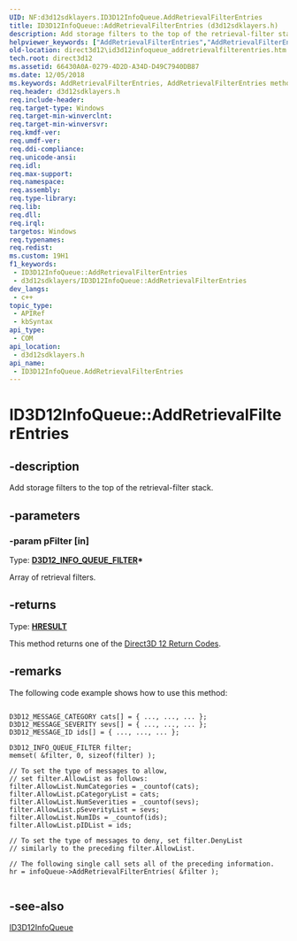 ```yaml
---
UID: NF:d3d12sdklayers.ID3D12InfoQueue.AddRetrievalFilterEntries
title: ID3D12InfoQueue::AddRetrievalFilterEntries (d3d12sdklayers.h)
description: Add storage filters to the top of the retrieval-filter stack. (ID3D12InfoQueue.AddRetrievalFilterEntries)
helpviewer_keywords: ["AddRetrievalFilterEntries","AddRetrievalFilterEntries method","AddRetrievalFilterEntries method","ID3D12InfoQueue interface","ID3D12InfoQueue interface","AddRetrievalFilterEntries method","ID3D12InfoQueue.AddRetrievalFilterEntries","ID3D12InfoQueue::AddRetrievalFilterEntries","d3d12sdklayers/ID3D12InfoQueue::AddRetrievalFilterEntries","direct3d12.id3d12infoqueue_addretrievalfilterentries"]
old-location: direct3d12\id3d12infoqueue_addretrievalfilterentries.htm
tech.root: direct3d12
ms.assetid: 66430A0A-0279-4D2D-A34D-D49C7940DB87
ms.date: 12/05/2018
ms.keywords: AddRetrievalFilterEntries, AddRetrievalFilterEntries method, AddRetrievalFilterEntries method,ID3D12InfoQueue interface, ID3D12InfoQueue interface,AddRetrievalFilterEntries method, ID3D12InfoQueue.AddRetrievalFilterEntries, ID3D12InfoQueue::AddRetrievalFilterEntries, d3d12sdklayers/ID3D12InfoQueue::AddRetrievalFilterEntries, direct3d12.id3d12infoqueue_addretrievalfilterentries
req.header: d3d12sdklayers.h
req.include-header: 
req.target-type: Windows
req.target-min-winverclnt: 
req.target-min-winversvr: 
req.kmdf-ver: 
req.umdf-ver: 
req.ddi-compliance: 
req.unicode-ansi: 
req.idl: 
req.max-support: 
req.namespace: 
req.assembly: 
req.type-library: 
req.lib: 
req.dll: 
req.irql: 
targetos: Windows
req.typenames: 
req.redist: 
ms.custom: 19H1
f1_keywords:
 - ID3D12InfoQueue::AddRetrievalFilterEntries
 - d3d12sdklayers/ID3D12InfoQueue::AddRetrievalFilterEntries
dev_langs:
 - c++
topic_type:
 - APIRef
 - kbSyntax
api_type:
 - COM
api_location:
 - d3d12sdklayers.h
api_name:
 - ID3D12InfoQueue.AddRetrievalFilterEntries
---
```


# ID3D12InfoQueue::AddRetrievalFilterEntries


## -description

Add storage filters to the top of the retrieval-filter stack.

## -parameters

### -param pFilter [in]

Type: <b><a href="/windows/desktop/api/d3d12sdklayers/ns-d3d12sdklayers-d3d12_info_queue_filter">D3D12_INFO_QUEUE_FILTER</a>*</b>

Array of retrieval filters.

## -returns

Type: <b><a href="/windows/win32/com/structure-of-com-error-codes">HRESULT</a></b>

This method returns one of the <a href="/windows/desktop/direct3d12/d3d12-graphics-reference-returnvalues">Direct3D 12 Return Codes</a>.

## -remarks

The following code example shows how to use this method:




``` syntax
 
D3D12_MESSAGE_CATEGORY cats[] = { ..., ..., ... };
D3D12_MESSAGE_SEVERITY sevs[] = { ..., ..., ... };
D3D12_MESSAGE_ID ids[] = { ..., ..., ... };

D3D12_INFO_QUEUE_FILTER filter;
memset( &filter, 0, sizeof(filter) );

// To set the type of messages to allow, 
// set filter.AllowList as follows:
filter.AllowList.NumCategories = _countof(cats);
filter.AllowList.pCategoryList = cats;
filter.AllowList.NumSeverities = _countof(sevs);
filter.AllowList.pSeverityList = sevs;
filter.AllowList.NumIDs = _countof(ids);
filter.AllowList.pIDList = ids;

// To set the type of messages to deny, set filter.DenyList 
// similarly to the preceding filter.AllowList.

// The following single call sets all of the preceding information.
hr = infoQueue->AddRetrievalFilterEntries( &filter );
 

```


## -see-also

<a href="/windows/desktop/api/d3d12sdklayers/nn-d3d12sdklayers-id3d12infoqueue">ID3D12InfoQueue</a>
